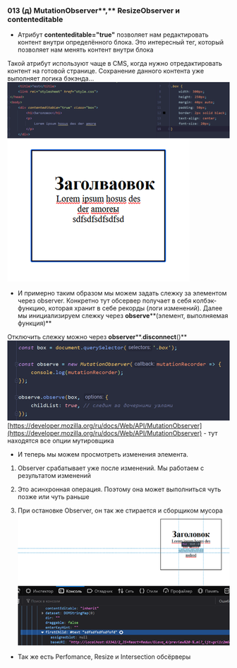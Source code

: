 ### **013 (д)** **MutationObserver****,** **ResizeObserver** **и** **contenteditable**

- Атрибут **contenteditable="true"** позволяет нам редактировать контент внутри определённого блока. Это интересный тег, который позволяет нам менять контент внутри блока

Такой атрибут используют чаще в CMS, когда нужно отредактировать контент на готовой странице. Сохранение данного контента уже выполняет логика бэкэнда…
![](../_png/Pasted%20image%2020220909175707.png)
![](../_png/Pasted%20image%2020220909175713.png)
- И примерно таким образом мы можем задать слежку за элементом через observer. Конкретно тут обсервер получает в себя колбэк-функцию, которая хранит в себе рекорды (логи изменений). Далее мы инициализируем слежку через **observe****(элемент, выполняемая функция)**

Отключить слежку можно через **observer****.****disconnect****()**
![](../_png/Pasted%20image%2020220909175742.png)
[https://developer.mozilla.org/ru/docs/Web/API/MutationObserver](https://developer.mozilla.org/ru/docs/Web/API/MutationObserver) - тут находятся все опции мутировщика

- И теперь мы можем просмотреть изменения элемента.

1) Observer срабатывает уже после изменений. Мы работаем с результатом изменений

2) Это асинхронная операция. Поэтому она может выполниться чуть позже или чуть раньше

3) При остановке Observer, он так же стирается и сборщиком мусора
![](../_png/Pasted%20image%2020220909175812.png)
- Так же есть Perfomance, Resize и Intersection обсёрверы